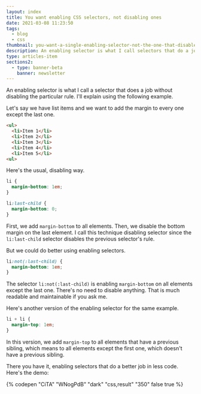 ```yaml
---
layout: index
title: You want enabling CSS selectors, not disabling ones
date: 2021-03-08 11:23:50
tags:
  - blog
  - css
thumbnail: you-want-a-single-enabling-selector-not-the-one-that-disables-the-rule-of-the-previous-one_rjvsoa
description: An enabling selector is what I call selectors that do a job without disabling the particular rule.
type: articles-item
sections2:
  - type: banner-beta
    banner: newsletter
---
```


An enabling selector is what I call a selector that does a job without disabling the particular rule. I'll explain using the following example.

Let's say we have list items and we want to add the margin to every one except the last one.

```html
<ul>
  <li>Item 1</li>
  <li>Item 2</li>
  <li>Item 3</li>
  <li>Item 4</li>
  <li>Item 5</li>
<ul>
```

Here's the usual, disabling way.

```css
li {
  margin-bottom: 1em;
}

li:last-child {
  margin-bottom: 0;
}
```

First, we add `margin-bottom` to all elements. Then, we disable the bottom margin on the last element. I call this technique disabling selector since the `li:last-child` selector disables the previous selector's rule.

But we could do better using enabling selectors.

```css
li:not(:last-child) {
  margin-bottom: 1em;
}
```

The selector `li:not(:last-child)` is enabling `margin-bottom` on all elements except the last one. There's no need to disable anything. That is much readable and maintainable if you ask me.

Here's another version of the enabling selector for the same example.

```css
li + li {
  margin-top: 1em;
}
```

In this version, we add `margin-top` to all elements that have a previous sibling, which means to all elements except the first one, which doesn't have a previous sibling.

There you have it, enabling selectors that do a better job in less code. Here's the demo:

{% codepen "CiTA" "WNogPdB" "dark" "css,result" "350" false true %}

